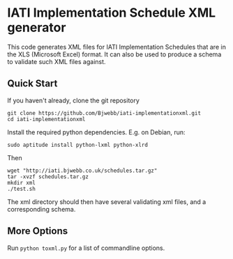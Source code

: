 IATI Implementation Schedule XML generator
==========================================

This code generates XML files for IATI Implementation Schedules
that are in the XLS (Microsoft Excel) format. It can also be used
to produce a schema to validate such XML files against.

Quick Start
-----------

If you haven't already, clone the git repository

    git clone https://github.com/Bjwebb/iati-implementationxml.git
    cd iati-implementationxml

Install the required python dependencies. E.g. on Debian, run:

    sudo aptitude install python-lxml python-xlrd

Then

    wget "http://iati.bjwebb.co.uk/schedules.tar.gz"
    tar -xvzf schedules.tar.gz
    mkdir xml
    ./test.sh

The xml directory should then have several validating xml files, and
a corresponding schema.

More Options
------------

Run `python toxml.py` for a list of commandline options.
